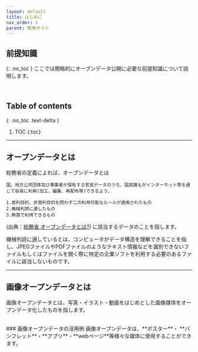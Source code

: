 ```yaml
---
layout: default
title: はじめに
nav_order: 1 
parent: 簡単ガイド
---
```


## 前提知識
{: .no_toc }
ここでは簡略的にオープンデータ公開に必要な前提知識について説明します。




<br>


## Table of contents
{: .no_toc .text-delta }

1. TOC
{:toc}
---
## オープンデータとは 
総務省の定義によれば、オープンデータとは
```
国、地方公共団体及び事業者が保有する官民データのうち、国民誰もがインターネット等を通じて容易に利用(加工、編集、再配布等)できるよう、  

1.営利目的、非営利目的を問わず二次利用可能なルールが適用されたもの  
2.機械判読に適したもの  
3.無償で利用できるもの
```
(出典：[総務省 オープンデータとは?](http://www.soumu.go.jp/menu_seisaku/ictseisaku/ictriyou/opendata/))
に該当するデータのことを指します。 

機械判読に適しているとは、コンピュータがデータ構造を理解できることを指し、JPEGファイルやPDFファイルのようなテキスト情報などを識別できないファイルもしくはファイルを開く際に特定の企業ソフトを利用する必要のあるファイルに該当しないものです。
<br>

---

## 画像オープンデータとは　　
画像オープンデータとは、写真・イラスト・動画をはじめとした画像媒体をオープンデータ化したものを指します。


<br>
### 画像オープンデータの活用例  
画像オープンデータは、**ポスター**・ **パンフレット**・**アプリ**・**webページ**等様々な媒体に使用することができます。


 
